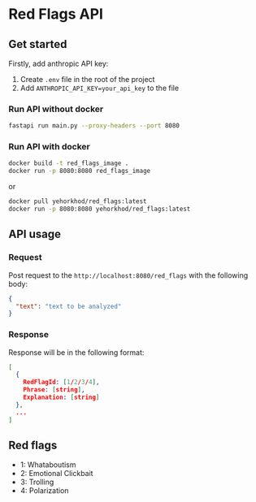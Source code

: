 # Red Flags API

## Get started

Firstly, add anthropic API key:

1. Create `.env` file in the root of the project
2. Add `ANTHROPIC_API_KEY=your_api_key` to the file

### Run API without docker

```bash
fastapi run main.py --proxy-headers --port 8080
```

### Run API with docker

```bash
docker build -t red_flags_image .
docker run -p 8080:8080 red_flags_image
```

or

```bash
docker pull yehorkhod/red_flags:latest
docker run -p 8080:8080 yehorkhod/red_flags:latest
```

## API usage

### Request

Post request to the `http://localhost:8080/red_flags` with the following body:

```json
{
  "text": "text to be analyzed"
}
```

### Response

Response will be in the following format:

```json
[
  {
    RedFlagId: [1/2/3/4],
    Phrase: [string],
    Explanation: [string]
  },
  ...
]
```

## Red flags

  - 1: Whataboutism
  - 2: Emotional Clickbait
  - 3: Trolling
  - 4: Polarization
